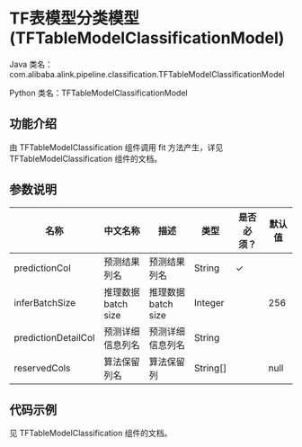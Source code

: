 # TF表模型分类模型 (TFTableModelClassificationModel)
Java 类名：com.alibaba.alink.pipeline.classification.TFTableModelClassificationModel

Python 类名：TFTableModelClassificationModel


## 功能介绍
由 TFTableModelClassification 组件调用 fit 方法产生，详见 TFTableModelClassification 组件的文档。


## 参数说明
| 名称 | 中文名称 | 描述 | 类型 | 是否必须？ | 默认值 |
| --- | --- | --- | --- | --- | --- |
| predictionCol | 预测结果列名 | 预测结果列名 | String | ✓ |  |
| inferBatchSize | 推理数据batch size | 推理数据batch size | Integer |  | 256 |
| predictionDetailCol | 预测详细信息列名 | 预测详细信息列名 | String |  |  |
| reservedCols | 算法保留列名 | 算法保留列 | String[] |  | null |


## 代码示例
见 TFTableModelClassification 组件的文档。
